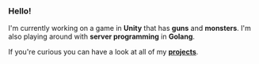 ### Hello! 

I'm currently working on a game in **Unity** that has **guns** and **monsters**. I'm also playing around with **server programming** in **Golang**.

If you're curious you can have a look at all of my **[projects](https://iggyzuk.com/projects/)**.

<!--
**IggyZuk/iggyzuk** is a ✨ _special_ ✨ repository because its `README.md` (this file) appears on your GitHub profile.

You can have a look at my **[projects](https://iggyzuk.com/projects/)**.
I'm also curious about server programming so I've been playing around with **Golang**.

Here are some ideas to get you started:

- 🔭 I’m currently working on ...
- 🌱 I’m currently learning ...
- 👯 I’m looking to collaborate on ...
- 🤔 I’m looking for help with ...
- 💬 Ask me about ...
- 📫 How to reach me: ...
- 😄 Pronouns: ...
- ⚡ Fun fact: ...
-->
